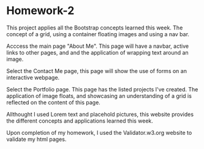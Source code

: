# Homework-2

This project applies all the Bootstrap concepts learned this week. The concept of a grid, using a container floating images and using a nav bar. 

Acccess the main page "About Me". This page will have a navbar, active links to other pages, and and the application of wrapping text around an image. 

Select the Contact Me page, this page will show the use of forms on an interactive webpage. 

Select the Portfolio page. This page has the listed projects I've created.  The application of image floats, and showcasing an understanding of a grid is reflected on the content of this page. 

Allthought I used Lorem text and placehold pictures, this website provides the different concepts and applications learned this week. 

Upon completion of my homework, I used the Validator.w3.org website to validate my html pages. 



